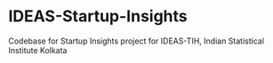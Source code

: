 # IDEAS-Startup-Insights
Codebase for Startup Insights project for IDEAS-TIH, Indian Statistical Institute Kolkata
